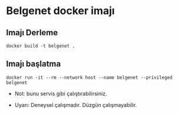 # Belgenet docker imajı
## Imajı Derleme
```
docker build -t belgenet .
```
## Imajı başlatma
```
docker run -it --rm --network host --name belgenet --privileged belgenet
```
* Not: bunu servis gibi çalıştırabilirsiniz.

* Uyarı: Deneysel çalışmadır. Düzgün çalışmayabilir.
